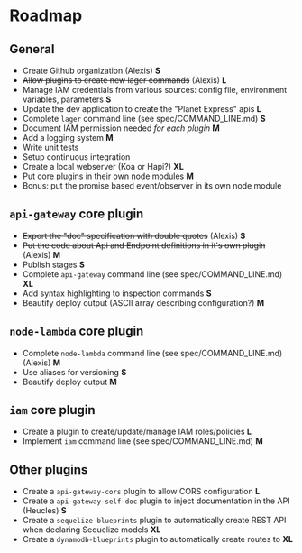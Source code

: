 Roadmap
===

General
---

*   Create Github organization (Alexis) **S**
*   ~~Allow plugins to create new lager commands~~ (Alexis) **L**
*   Manage IAM credentials from various sources: config file, environment variables, parameters **S**
*   Update the dev application to create the "Planet Express" apis **L**
*   Complete `lager` command line (see spec/COMMAND_LINE.md) **S**
*   Document IAM permission needed *for each plugin* **M**
*   Add a logging system **M**
*   Write unit tests
*   Setup continuous integration
*   Create a local webserver (Koa or Hapi?) **XL**
*   Put core plugins in their own node modules **M**
*   Bonus: put the promise based event/observer in its own node module

`api-gateway` core plugin
---

*   ~~Export the "doc" specification with double quotes~~ (Alexis) **S**
*   ~~Put the code about Api and Endpoint definitions in it's own plugin~~ (Alexis) **M**
*   Publish stages **S**
*   Complete `api-gateway` command line (see spec/COMMAND_LINE.md) **XL**
*   Add syntax highlighting to inspection commands **S**
*   Beautify deploy output (ASCII array describing configuration?) **M**

`node-lambda` core plugin
---

*   Complete `node-lambda` command line (see spec/COMMAND_LINE.md) (Alexis) **M**
*   Use aliases for versioning **S**
*   Beautify deploy output **M**

`iam` core plugin
---

*   Create a plugin to create/update/manage IAM roles/policies **L**
*   Implement `iam` command line (see spec/COMMAND_LINE.md) **M**

Other plugins
---

*   Create a `api-gateway-cors` plugin to allow CORS configuration **L**
*   Create a `api-gateway-self-doc` plugin to inject documentation in the API (Heucles) **S**
*   Create a `sequelize-blueprints` plugin to automatically create REST API when declaring Sequelize models **XL**
*   Create a `dynamodb-blueprints` plugin to automatically create routes to  **XL**
